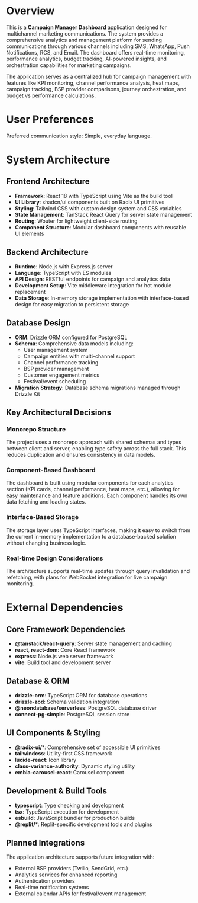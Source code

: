 # Overview

This is a **Campaign Manager Dashboard** application designed for multichannel marketing communications. The system provides a comprehensive analytics and management platform for sending communications through various channels including SMS, WhatsApp, Push Notifications, RCS, and Email. The dashboard offers real-time monitoring, performance analytics, budget tracking, AI-powered insights, and orchestration capabilities for marketing campaigns.

The application serves as a centralized hub for campaign management with features like KPI monitoring, channel performance analysis, heat maps, campaign tracking, BSP provider comparisons, journey orchestration, and budget vs performance calculations.

# User Preferences

Preferred communication style: Simple, everyday language.

# System Architecture

## Frontend Architecture
- **Framework**: React 18 with TypeScript using Vite as the build tool
- **UI Library**: shadcn/ui components built on Radix UI primitives
- **Styling**: Tailwind CSS with custom design system and CSS variables
- **State Management**: TanStack React Query for server state management
- **Routing**: Wouter for lightweight client-side routing
- **Component Structure**: Modular dashboard components with reusable UI elements

## Backend Architecture
- **Runtime**: Node.js with Express.js server
- **Language**: TypeScript with ES modules
- **API Design**: RESTful endpoints for campaign and analytics data
- **Development Setup**: Vite middleware integration for hot module replacement
- **Data Storage**: In-memory storage implementation with interface-based design for easy migration to persistent storage

## Database Design
- **ORM**: Drizzle ORM configured for PostgreSQL
- **Schema**: Comprehensive data models including:
  - User management system
  - Campaign entities with multi-channel support
  - Channel performance tracking
  - BSP provider management
  - Customer engagement metrics
  - Festival/event scheduling
- **Migration Strategy**: Database schema migrations managed through Drizzle Kit

## Key Architectural Decisions

### Monorepo Structure
The project uses a monorepo approach with shared schemas and types between client and server, enabling type safety across the full stack. This reduces duplication and ensures consistency in data models.

### Component-Based Dashboard
The dashboard is built using modular components for each analytics section (KPI cards, channel performance, heat maps, etc.), allowing for easy maintenance and feature additions. Each component handles its own data fetching and loading states.

### Interface-Based Storage
The storage layer uses TypeScript interfaces, making it easy to switch from the current in-memory implementation to a database-backed solution without changing business logic.

### Real-time Design Considerations
The architecture supports real-time updates through query invalidation and refetching, with plans for WebSocket integration for live campaign monitoring.

# External Dependencies

## Core Framework Dependencies
- **@tanstack/react-query**: Server state management and caching
- **react**, **react-dom**: Core React framework
- **express**: Node.js web server framework
- **vite**: Build tool and development server

## Database & ORM
- **drizzle-orm**: TypeScript ORM for database operations
- **drizzle-zod**: Schema validation integration
- **@neondatabase/serverless**: PostgreSQL database driver
- **connect-pg-simple**: PostgreSQL session store

## UI Components & Styling
- **@radix-ui/***: Comprehensive set of accessible UI primitives
- **tailwindcss**: Utility-first CSS framework
- **lucide-react**: Icon library
- **class-variance-authority**: Dynamic styling utility
- **embla-carousel-react**: Carousel component

## Development & Build Tools
- **typescript**: Type checking and development
- **tsx**: TypeScript execution for development
- **esbuild**: JavaScript bundler for production builds
- **@replit/***: Replit-specific development tools and plugins

## Planned Integrations
The application architecture supports future integration with:
- External BSP providers (Twilio, SendGrid, etc.)
- Analytics services for enhanced reporting
- Authentication providers
- Real-time notification systems
- External calendar APIs for festival/event management